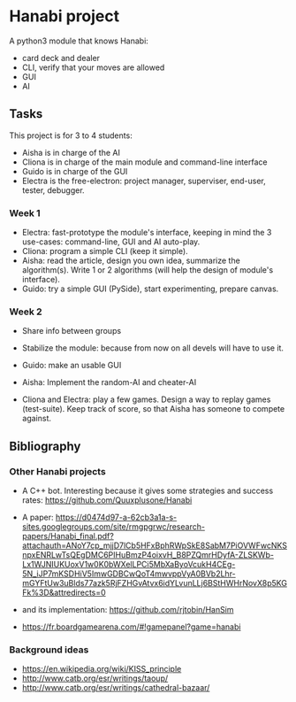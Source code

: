 # Hanabi project

A python3 module that knows Hanabi:

* card deck and dealer
* CLI, verify that your moves are allowed
* GUI
* AI


## Tasks

This project is for 3 to 4 students:

* Aisha is in charge of the AI
* Cliona is in charge of the main module and command-line interface
* Guido is in charge of the GUI
* Electra is the free-electron: project manager, superviser, end-user, tester, debugger.


### Week 1

* Electra: fast-prototype the module's interface, keeping in mind the 3 use-cases: command-line, GUI and AI auto-play.
* Cliona: program a simple CLI (keep it simple).
* Aisha: read the article, design you own idea, summarize the algorithm(s). Write 1 or 2 algorithms (will help the design of module's interface).
* Guido: try a simple GUI (PySide), start experimenting, prepare canvas.


### Week 2

* Share info between groups
* Stabilize the module: because from now on all devels will have to use it.

* Guido: make an usable GUI
* Aisha: Implement the random-AI and cheater-AI
* Cliona and Electra: play a few games. Design a way to replay games (test-suite). Keep track of score, so that Aisha has someone to compete against.


## Bibliography

### Other Hanabi projects

* A C++ bot. Interesting because it gives some strategies and success rates: https://github.com/Quuxplusone/Hanabi

* A paper: https://d0474d97-a-62cb3a1a-s-sites.googlegroups.com/site/rmgpgrwc/research-papers/Hanabi_final.pdf?attachauth=ANoY7cp_mjjD7lCb5HFxBphRWpSkE8SabM7PiOVWFwcNKSnpxENRLwTsQEgDMC6PIHuBmzP4oixvH_B8PZQmrHDyfA-ZLSKWb-Lx1WJNIUKUoxV1w0K0bWXelLPCi5MbXaByoVcukH4CEg-5N_iJP7mKSDHiV5ImwGDBCwQoT4mwvppVyA0BVb2Lhr-mGYFtUw3uBlds77azk5RjFZHGvAtvx6idYLvunLLj6BStHWHrNovX8p5KGFk%3D&attredirects=0

* and its implementation: https://github.com/rjtobin/HanSim

* https://fr.boardgamearena.com/#!gamepanel?game=hanabi

### Background ideas

* https://en.wikipedia.org/wiki/KISS_principle
* http://www.catb.org/esr/writings/taoup/
* http://www.catb.org/esr/writings/cathedral-bazaar/

